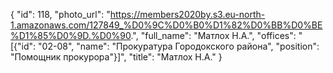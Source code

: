 {
    "id": 118,
    "photo_url": "https://members2020by.s3.eu-north-1.amazonaws.com/127849_%D0%9C%D0%B0%D1%82%D0%BB%D0%BE%D1%85%D0%9D.%D0%90.",
    "full_name": "Матлох Н.А.",
    "offices": "[{\"id\": \"02-08\", \"name\": \"Прокуратура Городокского района\", \"position\": \"Помощник прокурора\"}]",
    "title": "Матлох Н.А."
}